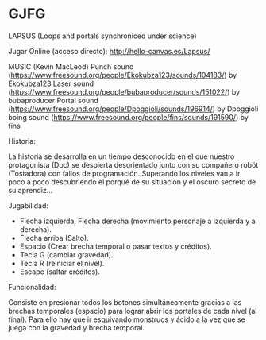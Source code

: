 


GJFG
====
LAPSUS (Loops and portals synchroniced under science)

Jugar Online (acceso directo):
http://hello-canvas.es/Lapsus/

MUSIC (Kevin MacLeod)
Punch sound (https://www.freesound.org/people/Ekokubza123/sounds/104183/) by Ekokubza123
Laser sound (https://www.freesound.org/people/bubaproducer/sounds/151022/) by bubaproducer
Portal sound (https://www.freesound.org/people/Dpoggioli/sounds/196914/) by Dpoggioli
boing sound (https://www.freesound.org/people/fins/sounds/191590/) by fins

Historia:

La historia se desarrolla en un tiempo desconocido en el que nuestro protagonista (Doc) 
se despierta desorientado junto con su compañero robót (Tostadora) con fallos de programación.
Superando los niveles van a ir poco a poco descubriendo el porqué de su situación y el oscuro secreto
de su aprendiz...


Jugabilidad:

- Flecha izquierda, Flecha derecha (movimiento personaje a izquierda y a derecha).
- Flecha arriba (Salto).
- Espacio (Crear brecha temporal o pasar textos y créditos).
- Tecla G (cambiar gravedad).
- Tecla R (reiniciar el nivel).
- Escape (saltar créditos).

Funcionalidad:

Consiste en presionar todos los botones simultáneamente gracias a las brechas temporales (espacio)
para lograr abrir los portales de cada nivel (al final).
Para ello hay que ir esquivando monstruos y ácido a la vez que se juega con la gravedad y brecha temporal.



